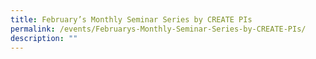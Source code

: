 ```yaml
---
title: February’s Monthly Seminar Series by CREATE PIs
permalink: /events/Februarys-Monthly-Seminar-Series-by-CREATE-PIs/
description: ""
---
```

